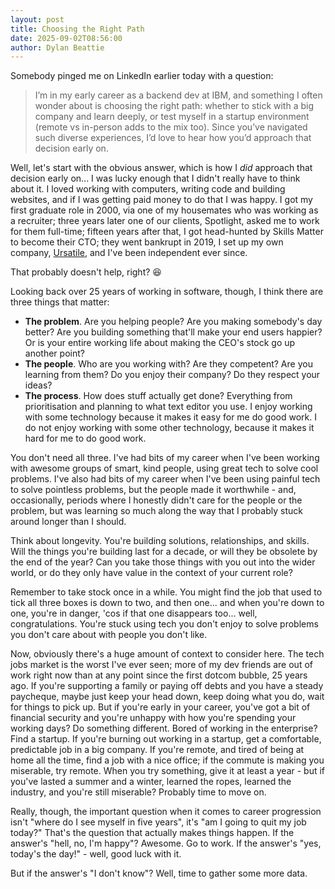 ```yaml
---
layout: post
title: Choosing the Right Path
date: 2025-09-02T08:56:00
author: Dylan Beattie
---
```

Somebody pinged me on LinkedIn earlier today with a question:

> I’m in my early career as a backend dev at IBM, and something I often wonder about is choosing the right path: whether to stick with a big company and learn deeply, or test myself in a startup environment (remote vs in-person adds to the mix too). Since you’ve navigated such diverse experiences, I’d love to hear how you’d approach that decision early on.

Well, let's start with the obvious answer, which is how I _did_ approach that decision early on... I was lucky enough that I didn't really have to think about it. I loved working with computers, writing code and building websites, and if I was getting paid money to do that I was happy. I got my first graduate role in 2000, via one of my housemates who was working as a recruiter; three years later one of our clients, Spotlight, asked me to work for them full-time; fifteen years after that, I got head-hunted by Skills Matter to become their CTO; they went bankrupt in 2019, I set up my own company, [Ursatile](https://ursatile.com/), and I've been independent ever since.

That probably doesn't help, right? 😆

Looking back over 25 years of working in software, though, I think there are three things that matter:

- **The problem**. Are you helping people? Are you making somebody's day better? Are you building something that'll make your end users happier? Or is your entire working life about making the CEO's stock go up another point?
- **The people**. Who are you working with? Are they competent? Are you learning from them? Do you enjoy their company? Do they respect your ideas?
- **The process**. How does stuff actually get done? Everything from prioritisation and planning to what text editor you use. I enjoy working with some technology because it makes it easy for me do good work. I do not enjoy working with some other technology, because it makes it hard for me to do good work.

You don't need all three. I've had bits of my career when I've been working with awesome groups of smart, kind people, using great tech to solve cool problems. I've also had bits of my career when I've been using painful tech to solve pointless problems, but the people made it worthwhile - and, occasionally, periods where I honestly didn't care for the people or the problem, but was learning so much along the way that I probably stuck around longer than I should. 

Think about longevity. You're building solutions, relationships, and skills. Will the things you're building last for a decade, or will they be obsolete by the end of the year? Can you take those things with you out into the wider world, or do they only have value in the context of your current role?

Remember to take stock once in a while. You might find the job that used to tick all three boxes is down to two, and then one... and when you're down to one, you're in danger, 'cos if that one disappears too... well, congratulations. You're stuck using tech you don't enjoy to solve problems you don't care about with people you don't like.

Now, obviously there's a huge amount of context to consider here. The tech jobs market is the worst I've ever seen; more of my dev friends are out of work right now than at any point since the first dotcom bubble, 25 years ago. If you're supporting a family or paying off debts and you have a steady paycheque, maybe just keep your head down, keep doing what you do, wait for things to pick up. But if you're early in your career, you've got a bit of financial security and you're unhappy with how you're spending your working days? Do something different. Bored of working in the enterprise? Find a startup. If you're burning out working in a startup, get a comfortable, predictable job in a big company. If you're remote, and tired of being at home all the time, find a job with a nice office; if the commute is making you miserable, try remote. When you try something, give it at least a year - but if you've lasted a summer and a winter, learned the ropes, learned the industry, and you're still miserable? Probably time to move on.

Really, though, the important question when it comes to career progression isn't "where do I see myself in five years", it's "am I going to quit my job today?" That's the question that actually makes things happen. If the answer's "hell, no, I'm happy"? Awesome. Go to work. If the answer's "yes, today's the day!" - well, good luck with it. 

But if the answer's "I don't know"? Well, time to gather some more data.
